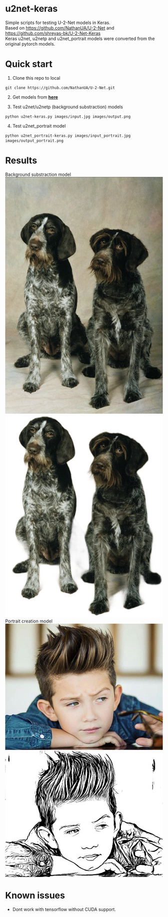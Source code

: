 # u2net-keras
Simple scripts for testing U-2-Net models in Keras. <br/>
Based on https://github.com/NathanUA/U-2-Net and https://github.com/shreyas-bk/U-2-Net-Keras <br/>
Keras u2net, u2netp and u2net_portrait models were converted from the original pytorch models. <br/>

# Quick start
1. Clone this repo to local
```
git clone https://github.com/NathanUA/U-2-Net.git
```
2. Get models from [**here**](https://drive.google.com/drive/folders/1oLFscPEoqxHIcRvNT80ps4XAH9ab5LH2)

3. Test u2net/u2netp (background substraction) models
```
python u2net-keras.py images/input.jpg images/output.png
```

4. Test u2net_portrait model
```
python u2net_portrait-keras.py images/input_portrait.jpg images/output_portrait.png
```

# Results
Background substraction model <br/>
![input](images/input.jpg)
![output](images/output.png)
Portrait creation model <br/>
![input_portrait](images/input_portrait.jpg)
![output_portrait](images/output_portrait.png)

# Known issues
- Dont work with tensorflow without CUDA support. <br/>
